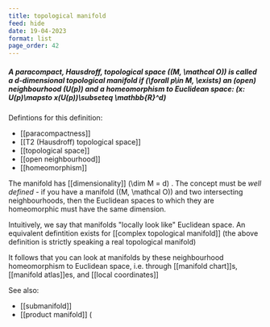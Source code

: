 ```yaml
---
title: topological manifold
feed: hide
date: 19-04-2023
format: list
page_order: 42
---
```



##### A paracompact, Hausdroff, topological space  \((M, \mathcal O)\)  is called a d-dimensional topological manifold if  \(\forall p\in M, \exists\)  an (open) neighbourhood  \(U(p)\)  and a homeomorphism to Euclidean space:  \(x: U(p)\mapsto x(U(p))\subseteq \mathbb{R}^d\) 

Defintions for this definition:
- [[paracompactness]]
- [[T2 (Hausdroff) topological space]]
- [[topological space]]
- [[open neighbourhood]]
- [[homeomorphism]]

The manifold has [[dimensionality]]  \(\dim M = d\) . The concept must be *well defined* - if you have a manifold  \((M, \mathcal O)\)  and two intersecting neighbourhoods, then the Euclidean spaces to which they are homeomorphic must have the same dimension.

Intuitively, we say that manifolds "locally look like" Euclidean space. An equivalent defintition exists for [[complex topological manifold]] (the above definition is strictly speaking a real topological manifold)

It follows that you can look at manifolds by these neighbourhood homeomorphism to Euclidean space, i.e. through  [[manifold chart]]s, [[manifold atlas]]es, and [[local coordinates]]

See also: 
- [[submanifold]]
- [[product manifold]]
 \(